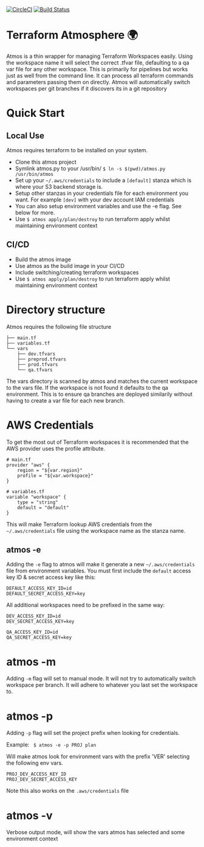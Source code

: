 [![CircleCI](https://circleci.com/gh/Spengreb/atmos.svg?style=svg)](https://circleci.com/gh/Spengreb/atmos)
[![Build Status](https://cloud.drone.io/api/badges/Spengreb/atmos/status.svg)](https://cloud.drone.io/Spengreb/atmos)

# Terraform Atmosphere :earth_africa:
Atmos is a thin wrapper for managing Terraform Workspaces easily. Using the workspace name it will select the correct .tfvar file, defaulting to a qa var file for any other workspace. This is primarily for pipelines but works just as well from the command line. It can process all terraform commands and parameters passing them on directly. Atmos will automatically switch workspaces per git branches if it discovers its in a git repository

# Quick Start

## Local Use

Atmos requires terraform to be installed on your system. 

- Clone this atmos project
- Symlink atmos.py to your /usr/bin/ `$ ln -s $(pwd)/atmos.py /usr/bin/atmos`
- Set up your `~/.aws/credentials` to include a `[default]` stanza which is where your S3 backend storage is. 
- Setup other stanzas in your credentials file for each environment you want. For example `[dev]` with your dev account IAM credentials
- You can also setup environment variables and use the -e flag. See below for more.
- Use `$ atmos apply/plan/destroy` to run terraform apply whilst maintaining environment context

## CI/CD

- Build the atmos image
- Use atmos as the build image in your CI/CD
- Include switching/creating terraform workspaces
- Use `$ atmos apply/plan/destroy` to run terraform apply whilst maintaining environment context

# Directory structure

Atmos requires the following file structure

```
├── main.tf
├── variables.tf
└── vars
    ├── dev.tfvars
    ├── preprod.tfvars
    ├── prod.tfvars
    └── qa.tfvars
```

The vars directory is scanned by atmos and matches the current workspace to the vars file. If the workspace is not found it defaults to the qa environment. This is to ensure qa branches are deployed similarily without having to create a var file for each new branch.

# AWS Credentials

To get the most out of Terraform workspaces it is recommended that the AWS provider uses the profile attribute.

```
# main.tf
provider "aws" {
    region = "${var.region}"
    profile = "${var.workspace}"
}
```

```
# variables.tf
variable "workspace" {
    type = "string"
    default = "default"
}
```

This will make Terraform lookup AWS credentials from the `~/.aws/credentials` file using the workspace name as the stanza name. 

## atmos -e

Adding the `-e` flag to atmos will make it generate a new `~/.aws/credentials` file from environment variables. You must first include the `default` access key ID & secret access key like this:

```
DEFAULT_ACCESS_KEY_ID=id
DEFAULT_SECRET_ACCESS_KEY=key
```

All additional workspaces need to be prefixed in the same way:

```
DEV_ACCESS_KEY_ID=id
DEV_SECRET_ACCESS_KEY=key

QA_ACCESS_KEY_ID=id
QA_SECRET_ACCESS_KEY=key
```

# atmos -m

Adding `-m` flag will set to manual mode. It will not try to automatically switch workspace per branch. It will adhere to whatever you last set the workspace to.

# atmos -p 

Adding `-p` flag will set the project prefix when looking for credentials. 

Example:
` $ atmos -e -p PROJ plan`

Will make atmos look for environment vars with the prefix 'VER' selecting the following env vars. 

```
PROJ_DEV_ACCESS_KEY_ID
PROJ_DEV_SECRET_ACCESS_KEY
```

Note this also works on the `.aws/credentials` file

# atmos -v

Verbose output mode, will show the vars atmos has selected and some environment context
